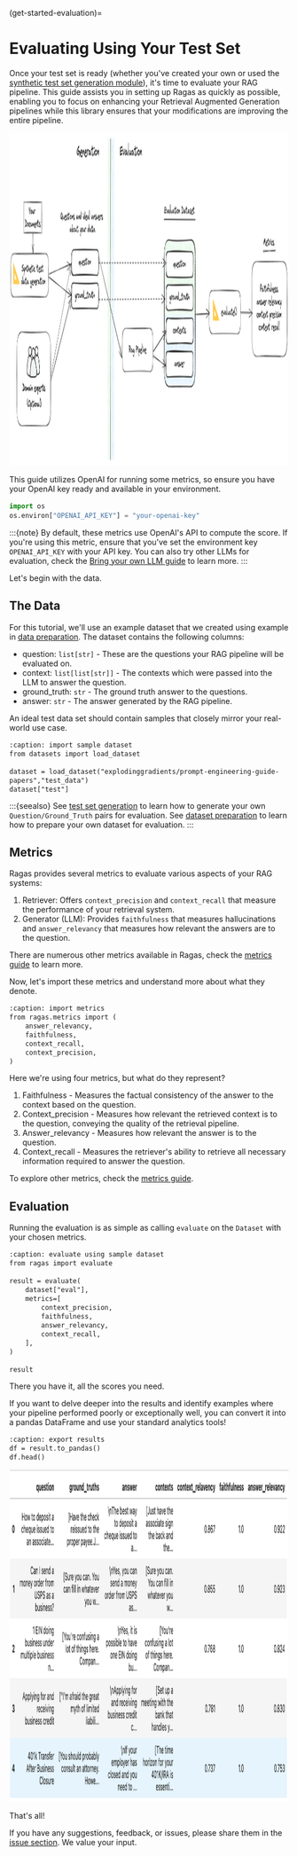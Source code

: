 (get-started-evaluation)=
# Evaluating Using Your Test Set

Once your test set is ready (whether you've created your own or used the [synthetic test set generation module](get-started-testset-generation)), it's time to evaluate your RAG pipeline. This guide assists you in setting up Ragas as quickly as possible, enabling you to focus on enhancing your Retrieval Augmented Generation pipelines while this library ensures that your modifications are improving the entire pipeline.

<p align="left">
<img src="../_static/imgs/ragas_workflow_white.png" alt="test-outputs" width="800" height="600" />
</p>

This guide utilizes OpenAI for running some metrics, so ensure you have your OpenAI key ready and available in your environment.

```python
import os
os.environ["OPENAI_API_KEY"] = "your-openai-key"
```
:::{note}
By default, these metrics use OpenAI's API to compute the score. If you're using this metric, ensure that you've set the environment key `OPENAI_API_KEY` with your API key. You can also try other LLMs for evaluation, check the [Bring your own LLM guide](../howtos/customisations/bring-your-own-llm-or-embs.md) to learn more.
:::

Let's begin with the data.

## The Data

For this tutorial, we'll use an example dataset that we created using example in [data preparation](./prepare_data.ipynb). The dataset contains the following columns:

- question: `list[str]` - These are the questions your RAG pipeline will be evaluated on.
- context: `list[list[str]]` - The contexts which were passed into the LLM to answer the question.
- ground_truth: `str` - The ground truth answer to the questions.
- answer: `str` - The answer generated by the RAG pipeline.

An ideal test data set should contain samples that closely mirror your real-world use case.

```{code-block} python
:caption: import sample dataset
from datasets import load_dataset

dataset = load_dataset("explodinggradients/prompt-engineering-guide-papers","test_data")
dataset["test"]
```

:::{seealso}
See [test set generation](./testset_generation.md) to learn how to generate your own `Question/Ground_Truth` pairs for evaluation.
See [dataset preparation](./prepare_data.ipynb) to learn how to prepare your own dataset for evaluation.
:::

## Metrics

Ragas provides several metrics to evaluate various aspects of your RAG systems:

1. Retriever: Offers `context_precision` and `context_recall` that measure the performance of your retrieval system.
2. Generator (LLM): Provides `faithfulness` that measures hallucinations and `answer_relevancy` that measures how relevant the answers are to the question.

There are numerous other metrics available in Ragas, check the [metrics guide](ragas-metrics) to learn more.

Now, let's import these metrics and understand more about what they denote.

```{code-block} python
:caption: import metrics
from ragas.metrics import (
    answer_relevancy,
    faithfulness,
    context_recall,
    context_precision,
)
```
Here we're using four metrics, but what do they represent?

1. Faithfulness - Measures the factual consistency of the answer to the context based on the question.
2. Context_precision - Measures how relevant the retrieved context is to the question, conveying the quality of the retrieval pipeline.
3. Answer_relevancy - Measures how relevant the answer is to the question.
4. Context_recall - Measures the retriever's ability to retrieve all necessary information required to answer the question.

To explore other metrics, check the [metrics guide](ragas-metrics).

## Evaluation

Running the evaluation is as simple as calling `evaluate` on the `Dataset` with your chosen metrics.

```{code-block} python
:caption: evaluate using sample dataset
from ragas import evaluate

result = evaluate(
    dataset["eval"],
    metrics=[
        context_precision,
        faithfulness,
        answer_relevancy,
        context_recall,
    ],
)

result
```
There you have it, all the scores you need.

If you want to delve deeper into the results and identify examples where your pipeline performed poorly or exceptionally well, you can convert it into a pandas DataFrame and use your standard analytics tools!

```{code-block} python
:caption: export results
df = result.to_pandas()
df.head()
```
<p align="left">
<img src="../_static/imgs/quickstart-output.png" alt="quickstart-outputs" width="800" height="600" />
</p>

That's all!

If you have any suggestions, feedback, or issues, please share them in the [issue section](https://github.com/explodinggradients/ragas/issues). We value your input.
